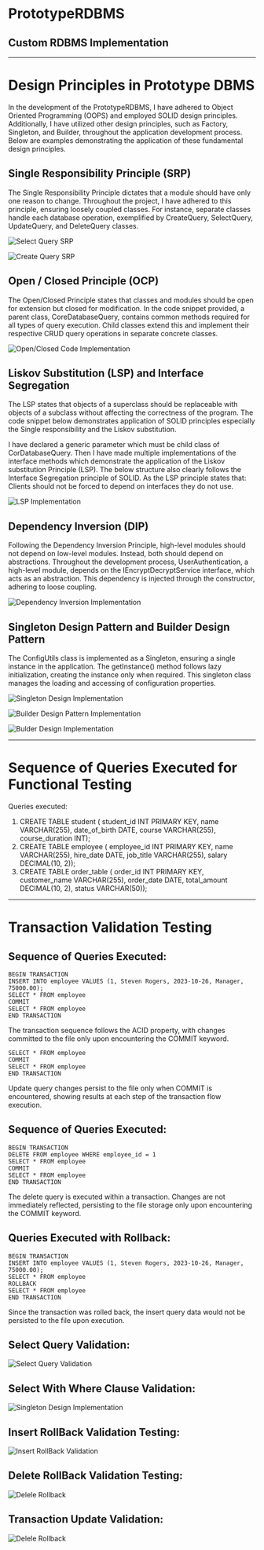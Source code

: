 # PrototypeRDBMS

## Custom RDBMS Implementation

---

# Design Principles in Prototype DBMS

In the development of the PrototypeRDBMS, I have adhered to Object Oriented Programming (OOPS) and employed SOLID design principles. Additionally, I have utilized other design principles, such as Factory, Singleton, and Builder, throughout the application development process. Below are examples demonstrating the application of these fundamental design principles.

## Single Responsibility Principle (SRP)

The Single Responsibility Principle dictates that a module should have only one reason to change. Throughout the project, I have adhered to this principle, ensuring loosely coupled classes. For instance, separate classes handle each database operation, exemplified by CreateQuery, SelectQuery, UpdateQuery, and DeleteQuery classes.

![Select Query SRP](./assets/SelectQuerySRP.png)

![Create Query SRP](./assets/createQuerySRP.png)

## Open / Closed Principle (OCP)

The Open/Closed Principle states that classes and modules should be open for extension but closed for modification. In the code snippet provided, a parent class, CoreDatabaseQuery, contains common methods required for all types of query execution. Child classes extend this and implement their respective CRUD query operations in separate concrete classes.


![Open/Closed Code Implementation](./assets/openClosedPrinciple.png)


## Liskov Substitution (LSP) and Interface Segregation

The LSP states that objects of a superclass should be replaceable with objects of a subclass without affecting the correctness of the program. The code snippet below demonstrates application of SOLID principles especially the Single responsibility and the Liskov substitution.

I have declared a generic parameter which must be child class of CorDatabaseQuery. Then I have made multiple implementations of the interface methods which demonstrate the application of the Liskov substitution Principle (LSP). The below structure also clearly follows the Interface Segregation principle of SOLID. As the LSP principle states that: Clients should not be forced to depend on interfaces they do not use.

![LSP Implementation](./assets/LSP.png)

## Dependency Inversion (DIP)

Following the Dependency Inversion Principle, high-level modules should not depend on low-level modules. Instead, both should depend on abstractions. Throughout the development process, UserAuthentication, a high-level module, depends on the IEncryptDecryptService interface, which acts as an abstraction. This dependency is injected through the constructor, adhering to loose coupling.

![Dependency Inversion Implementation](./assets/DependencyInversion.png)


## Singleton Design Pattern and Builder Design Pattern

The ConfigUtils class is implemented as a Singleton, ensuring a single instance in the application. The getInstance() method follows lazy initialization, creating the instance only when required. This singleton class manages the loading and accessing of configuration properties.


![Singleton Design Implementation](./assets/SingletonDesignPattern.png)

![Builder Design Pattern Implementation](./assets/BuilderDesingPattern.png)

![Bulder Design Implementation](./assets/BuilderDesingPattern2.png)

---

# Sequence of Queries Executed for Functional Testing

Queries executed:

1. CREATE TABLE student ( student_id INT PRIMARY KEY, name VARCHAR(255), date_of_birth DATE, course VARCHAR(255), course_duration INT);
2. CREATE TABLE employee ( employee_id INT PRIMARY KEY, name VARCHAR(255), hire_date DATE, job_title VARCHAR(255), salary DECIMAL(10, 2));
3. CREATE TABLE order_table ( order_id INT PRIMARY KEY, customer_name VARCHAR(255), order_date DATE, total_amount DECIMAL(10, 2), status VARCHAR(50));

---

# Transaction Validation Testing

## Sequence of Queries Executed:

```
BEGIN TRANSACTION
INSERT INTO employee VALUES (1, Steven Rogers, 2023-10-26, Manager, 75000.00);
SELECT * FROM employee
COMMIT
SELECT * FROM employee
END TRANSACTION
```

The transaction sequence follows the ACID property, with changes committed to the file only upon encountering the COMMIT keyword.

```
SELECT * FROM employee
COMMIT
SELECT * FROM employee
END TRANSACTION
```

Update query changes persist to the file only when COMMIT is encountered, showing results at each step of the transaction flow execution.

## Sequence of Queries Executed:

```
BEGIN TRANSACTION
DELETE FROM employee WHERE employee_id = 1
SELECT * FROM employee
COMMIT
SELECT * FROM employee
END TRANSACTION
```

The delete query is executed within a transaction. Changes are not immediately reflected, persisting to the file storage only upon encountering the COMMIT keyword.

## Queries Executed with Rollback:

```
BEGIN TRANSACTION
INSERT INTO employee VALUES (1, Steven Rogers, 2023-10-26, Manager, 75000.00);
SELECT * FROM employee
ROLLBACK
SELECT * FROM employee
END TRANSACTION
```

Since the transaction was rolled back, the insert query data would not be persisted to the file upon execution.

## Select Query Validation:

![Select Query Validation](./assets/selectValidation.png)

## Select With Where Clause Validation:

![Singleton Design Implementation](./assets/selectWhereClauseValidation.png)

## Insert RollBack Validation Testing:

![Insert RollBack Validation](./assets/insertRollbackValidation.png)

## Delete RollBack Validation Testing:

![Delele Rollback](./assets/deleteRollbackValidation.png)

## Transaction Update Validation:

![Delele Rollback](./assets/transactionUpdateValidation.png)




